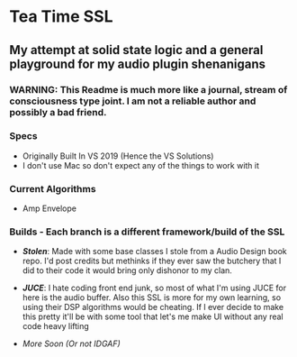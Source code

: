 # Tea Time SSL
## My attempt at solid state logic and a general playground for my audio plugin shenanigans

### **WARNING:** This Readme is much more like a journal, stream of consciousness type joint. I am not a reliable author and possibly a bad friend.

### Specs
* Originally Built In VS 2019 (Hence the VS Solutions)
* I don't use Mac so don't expect any of the things to work with it

### Current Algorithms
* Amp Envelope

### Builds - Each branch is a different framework/build of the SSL
* ***Stolen***: Made with some base classes I stole from a Audio Design book repo. I'd post credits but methinks if they ever saw the butchery that I did to their code it would bring only dishonor to my clan.

* ***JUCE***: I hate coding front end junk, so most of what I'm using JUCE for here is the audio buffer. Also this SSL is more for my own learning, so using their DSP algorithms would be cheating. If I ever decide to make this pretty it'll be with some tool that let's me make UI without any real code heavy lifting

* *More Soon (Or not IDGAF)*
